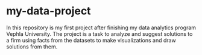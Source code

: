 # my-data-project
In this repository is my first project after finishing my data analytics program Vephla University. The project is a task to analyze and suggest solutions to a firm using facts from the datasets to make visualizations and draw solutions from them.

